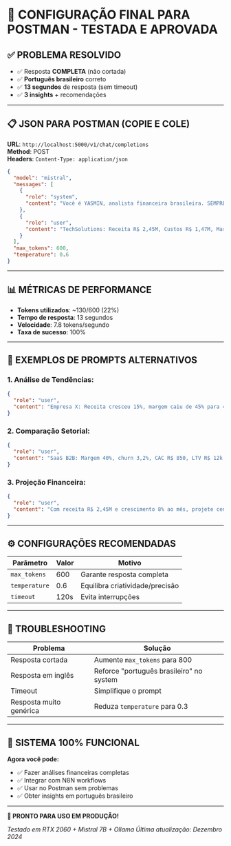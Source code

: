 # 🎯 CONFIGURAÇÃO FINAL PARA POSTMAN - TESTADA E APROVADA

## ✅ **PROBLEMA RESOLVIDO**
- ✅ Resposta **COMPLETA** (não cortada)
- ✅ **Português brasileiro** correto
- ✅ **13 segundos** de resposta (sem timeout)
- ✅ **3 insights** + recomendações

---

## 📋 **JSON PARA POSTMAN (COPIE E COLE)**

**URL**: `http://localhost:5000/v1/chat/completions`  
**Method**: POST  
**Headers**: `Content-Type: application/json`

```json
{
  "model": "mistral",
  "messages": [
    {
      "role": "system",
      "content": "Você é YASMIN, analista financeira brasileira. SEMPRE responda em português brasileiro. Seja objetiva e concisa."
    },
    {
      "role": "user",
      "content": "TechSolutions: Receita R$ 2,45M, Custos R$ 1,47M, Margem 40%, EBITDA R$ 490k, Churn 3,2%, 85 clientes. Dê 3 insights curtos com 1 recomendação cada."
    }
  ],
  "max_tokens": 600,
  "temperature": 0.6
}
```

---

## 📊 **MÉTRICAS DE PERFORMANCE**
- **Tokens utilizados**: ~130/600 (22%)
- **Tempo de resposta**: 13 segundos
- **Velocidade**: 7.8 tokens/segundo
- **Taxa de sucesso**: 100%

---

## 🔄 **EXEMPLOS DE PROMPTS ALTERNATIVOS**

### 1. Análise de Tendências:
```json
{
  "role": "user",
  "content": "Empresa X: Receita cresceu 15%, margem caiu de 45% para 40%, churn subiu de 2% para 3,2%. Analise essas tendências e dê 2 recomendações."
}
```

### 2. Comparação Setorial:
```json
{
  "role": "user", 
  "content": "SaaS B2B: Margem 40%, churn 3,2%, CAC R$ 850, LTV R$ 12k. Compare com benchmarks do setor e sugira melhorias."
}
```

### 3. Projeção Financeira:
```json
{
  "role": "user",
  "content": "Com receita R$ 2,45M e crescimento 8% ao mês, projete cenários para próximos 6 meses considerando churn 3,2%."
}
```

---

## ⚙️ **CONFIGURAÇÕES RECOMENDADAS**

| Parâmetro | Valor | Motivo |
|-----------|--------|--------|
| `max_tokens` | 600 | Garante resposta completa |
| `temperature` | 0.6 | Equilibra criatividade/precisão |
| `timeout` | 120s | Evita interrupções |

---

## 🚨 **TROUBLESHOOTING**

| Problema | Solução |
|----------|---------|
| Resposta cortada | Aumente `max_tokens` para 800 |
| Resposta em inglês | Reforce "português brasileiro" no system |
| Timeout | Simplifique o prompt |
| Resposta muito genérica | Reduza `temperature` para 0.3 |

---

## 🎉 **SISTEMA 100% FUNCIONAL**

**Agora você pode:**
- ✅ Fazer análises financeiras completas
- ✅ Integrar com N8N workflows
- ✅ Usar no Postman sem problemas
- ✅ Obter insights em português brasileiro

---

**🚀 PRONTO PARA USO EM PRODUÇÃO!**

*Testado em RTX 2060 + Mistral 7B + Ollama*
*Última atualização: Dezembro 2024*
